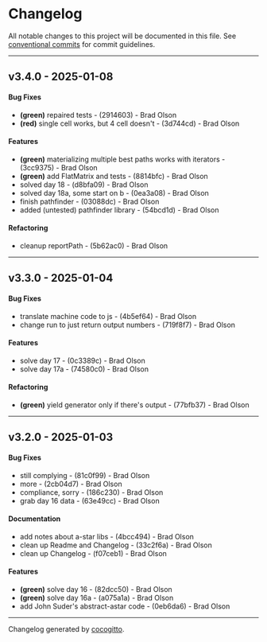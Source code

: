 # Changelog
All notable changes to this project will be documented in this file. See [conventional commits](https://www.conventionalcommits.org/) for commit guidelines.

- - -
## v3.4.0 - 2025-01-08
#### Bug Fixes
- **(green)** repaired tests - (2914603) - Brad Olson
- **(red)** single cell works, but 4 cell doesn't - (3d744cd) - Brad Olson
#### Features
- **(green)** materializing multiple best paths works with iterators - (3cc9375) - Brad Olson
- **(green)** add FlatMatrix and tests - (8814bfc) - Brad Olson
- solved day 18 - (d8bfa09) - Brad Olson
- solved day 18a, some start on b - (0ea3a08) - Brad Olson
- finish pathfinder - (03088dc) - Brad Olson
- added (untested) pathfinder library - (54bcd1d) - Brad Olson
#### Refactoring
- cleanup reportPath - (5b62ac0) - Brad Olson

- - -

## v3.3.0 - 2025-01-04
#### Bug Fixes
- translate machine code to js - (4b5ef64) - Brad Olson
- change run to just return output numbers - (719f8f7) - Brad Olson
#### Features
- solve day 17 - (0c3389c) - Brad Olson
- solve day 17a - (74580c0) - Brad Olson
#### Refactoring
- **(green)** yield generator only if there's output - (77bfb37) - Brad Olson

- - -

## v3.2.0 - 2025-01-03
#### Bug Fixes
- still complying - (81c0f99) - Brad Olson
- more - (2cb04d7) - Brad Olson
- compliance, sorry - (186c230) - Brad Olson
- grab day 16 data - (63e49cc) - Brad Olson
#### Documentation
- add notes about a-star libs - (4bcc494) - Brad Olson
- clean up Readme and Changelog - (33c2f6a) - Brad Olson
- clean up Changelog - (f07ceb1) - Brad Olson
#### Features
- **(green)** solve day 16 - (82dcc50) - Brad Olson
- **(green)** solve day 16a - (a075a1a) - Brad Olson
- add John Suder's abstract-astar code - (0eb6da6) - Brad Olson

- - -

Changelog generated by [cocogitto](https://github.com/cocogitto/cocogitto).